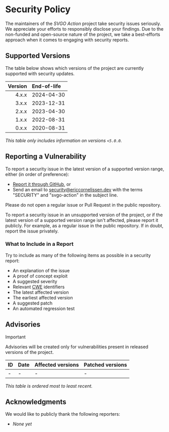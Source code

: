<!-- SPDX-License-Identifier: CC0-1.0 -->

# Security Policy

The maintainers of the _SVGO Action_ project take security issues seriously. We
appreciate your efforts to responsibly disclose your findings. Due to the
non-funded and open-source nature of the project, we take a best-efforts
approach when it comes to engaging with security reports.

## Supported Versions

The table below shows which versions of the project are currently supported with
security updates.

| Version | End-of-life |
| ------: | :---------- |
|   4.x.x | 2024-04-30  |
|   3.x.x | 2023-12-31  |
|   2.x.x | 2023-04-30  |
|   1.x.x | 2022-08-31  |
|   0.x.x | 2020-08-31  |

_This table only includes information on versions `<5.0.0`._

## Reporting a Vulnerability

To report a security issue in the latest version of a supported version range,
either (in order of preference):

- [Report it through GitHub][new github advisory], or
- Send an email to [security@ericcornelissen.dev] with the terms "SECURITY" and
  "svgo-action" in the subject line.

Please do not open a regular issue or Pull Request in the public repository.

To report a security issue in an unsupported version of the project, or if the
latest version of a supported version range isn't affected, please report it
publicly. For example, as a regular issue in the public repository. If in doubt,
report the issue privately.

[new github advisory]: https://github.com/ericcornelissen/svgo-action/security/advisories/new
[security@ericcornelissen.dev]: mailto:security@ericcornelissen.dev?subject=SECURITY%20%28svgo-action%29

### What to Include in a Report

Try to include as many of the following items as possible in a security report:

- An explanation of the issue
- A proof of concept exploit
- A suggested severity
- Relevant [CWE] identifiers
- The latest affected version
- The earliest affected version
- A suggested patch
- An automated regression test

[cwe]: https://cwe.mitre.org/

## Advisories

> [!IMPORTANT]
> Advisories will be created only for vulnerabilities present in released
> versions of the project.

| ID               | Date       | Affected versions | Patched versions |
| :--------------- | :--------- | :---------------- | :--------------- |
| -                | -          | -                 | -                |

_This table is ordered most to least recent._

## Acknowledgments

We would like to publicly thank the following reporters:

- _None yet_
